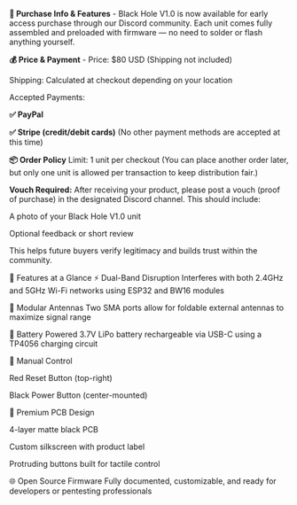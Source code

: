 **🛒 Purchase Info & Features** - 
Black Hole V1.0 is now available for early access purchase through our Discord community. Each unit comes fully assembled and preloaded with firmware — no need to solder or flash anything yourself.

**💰 Price & Payment** - 
Price: $80 USD (Shipping not included)

Shipping: Calculated at checkout depending on your location

Accepted Payments:

**✅ PayPal**

**✅ Stripe (credit/debit cards)**
(No other payment methods are accepted at this time)

**📦 Order Policy**
Limit: 1 unit per checkout
(You can place another order later, but only one unit is allowed per transaction to keep distribution fair.)

**Vouch Required:**
After receiving your product, please post a vouch (proof of purchase) in the designated Discord channel. This should include:

A photo of your Black Hole V1.0 unit

Optional feedback or short review

This helps future buyers verify legitimacy and builds trust within the community.

🧠 Features at a Glance
⚡ Dual-Band Disruption
Interferes with both 2.4GHz and 5GHz Wi-Fi networks using ESP32 and BW16 modules

📡 Modular Antennas
Two SMA ports allow for foldable external antennas to maximize signal range

🔋 Battery Powered
3.7V LiPo battery rechargeable via USB-C using a TP4056 charging circuit

🧲 Manual Control

Red Reset Button (top-right)

Black Power Button (center-mounted)

🖤 Premium PCB Design

4-layer matte black PCB

Custom silkscreen with product label

Protruding buttons built for tactile control

🌐 Open Source Firmware
Fully documented, customizable, and ready for developers or pentesting professionals

